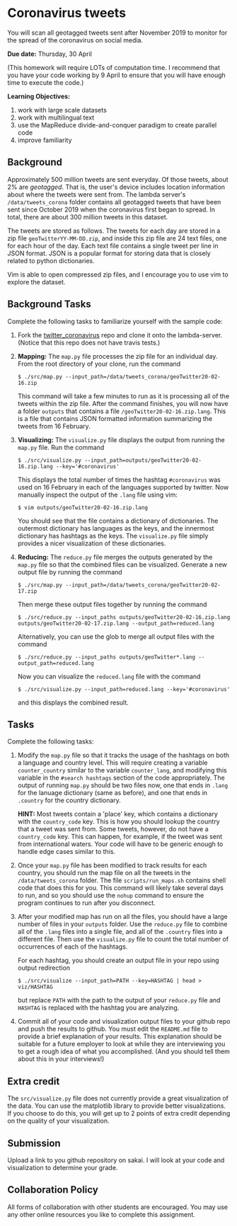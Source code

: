 # Coronavirus tweets

You will scan all geotagged tweets sent after November 2019 to monitor for the spread of the coronavirus on social media.

**Due date:** 
Thursday, 30 April

(This homework will require LOTs of computation time.
I recommend that you have your code working by 9 April to ensure that you will have enough time to execute the code.)

**Learning Objectives:**

1. work with large scale datasets
1. work with multilingual text
1. use the MapReduce divide-and-conquer paradigm to create parallel code
1. improve familiarity

## Background

Approximately 500 million tweets are sent everyday.
Of those tweets, about 2% are *geotagged*.
That is, the user's device includes location information about where the tweets were sent from.
The lambda server's `/data/tweets_corona` folder contains all geotagged tweets that have been sent since October 2019 when the coronavirus first began to spread.
In total, there are about 300 million tweets in this dataset.

The tweets are stored as follows.
The tweets for each day are stored in a zip file `geoTwitterYY-MM-DD.zip`,
and inside this zip file are 24 text files, one for each hour of the day.
Each text file contains a single tweet per line in JSON format.
JSON is a popular format for storing data that is closely related to python dictionaries.

Vim is able to open compressed zip files,
and I encourage you to use vim to explore the dataset.

## Background Tasks

Complete the following tasks to familiarize yourself with the sample code:

1. Fork the [twitter\_coronavirus](https://github.com/mikeizbicki/twitter_coronavirus) repo and clone it onto the lambda-server.
   (Notice that this repo does not have travis tests.)

1. **Mapping:**
   The `map.py` file processes the zip file for an individual day.
   From the root directory of your clone, run the command
   ```
   $ ./src/map.py --input_path=/data/tweets_corona/geoTwitter20-02-16.zip
   ```
   This command will take a few minutes to run as it is processing all of the tweets within the zip file.
   After the command finishes, you will now have a folder `outputs` that contains a file `/geoTwitter20-02-16.zip.lang`.
   This is a file that contains JSON formatted information summarizing the tweets from 16 February.

1. **Visualizing:**
   The `visualize.py` file displays the output from running the `map.py` file.
   Run the command
   ```
   $ ./src/visualize.py --input_path=outputs/geoTwitter20-02-16.zip.lang --key='#coronavirus'
   ```
   This displays the total number of times the hashtag `#coronavirus` was used on 16 February in each of the languages supported by twitter.
   Now manually inspect the output of the `.lang` file using vim:
   ```
   $ vim outputs/geoTwitter20-02-16.zip.lang
   ```
   You should see that the file contains a dictionary of dictionaries.
   The outermost dictionary has languages as the keys, 
   and the innermost dictionary has hashtags as the keys.
   The `visualize.py` file simply provides a nicer visualization of these dictionaries.

1. **Reducing:**
   The `reduce.py` file merges the outputs generated by the `map.py` file so that the combined files can be visualized.
   Generate a new output file by running the command
   ```
   $ ./src/map.py --input_path=/data/tweets_corona/geoTwitter20-02-17.zip
   ```
   Then merge these output files together by running the command
   ```
   $ ./src/reduce.py --input_paths outputs/geoTwitter20-02-16.zip.lang outputs/geoTwitter20-02-17.zip.lang --output_path=reduced.lang
   ```
   Alternatively, you can use the glob to merge all output files with the command
   ```
   $ ./src/reduce.py --input_paths outputs/geoTwitter*.lang --output_path=reduced.lang
   ```
   Now you can visualize the `reduced.lang` file with the command
   ```
   $ ./src/visualize.py --input_path=reduced.lang --key='#coronavirus'
   ```
   and this displays the combined result.

## Tasks

Complete the following tasks:

1. Modify the `map.py` file so that it tracks the usage of the hashtags on both a language and country level.
   This will require creating a variable `counter_country` similar to the variable `counter_lang`, 
   and modifying this variable in the `#search hashtags` section of the code appropriately.
   The output of running `map.py` should be two files now, one that ends in `.lang` for the lanuage dictionary (same as before),
   and one that ends in `.country` for the country dictionary.

   **HINT:**
   Most tweets contain a 'place' key,
   which contains a dictionary with the `country_code` key.
   This is how you should lookup the country that a tweet was sent from.
   Some tweets, however, do not have a `country_code` key.
   This can happen, for example, if the tweet was sent from international waters.
   Your code will have to be generic enough to handle edge cases similar to this.

1. Once your `map.py` file has been modified to track results for each country,
   you should run the map file on all the tweets in the `/data/tweets_corona` folder.
   The file `scripts/run_maps.sh` contains shell code that does this for you.
   This command will likely take several days to run, 
   and so you should use the `nohup` command to ensure the program continues to run after you disconnect.

1. After your modified map has run on all the files,
   you should have a large number of files in your `outputs` folder.
   Use the `reduce.py` file to combine all of the `.lang` files into a single file,
   and all of the `.country` files into a different file.
   Then use the `visualize.py` file to count the total number of occurrences of each of the hashtags.

   For each hashtag, you should create an output file in your repo using output redirection
   ```
   $ ./src/visualize --input_path=PATH --key=HASHTAG | head > viz/HASHTAG
   ```
   but replace `PATH` with the path to the output of your `reduce.py` file and `HASHTAG` is replaced with the hashtag you are analyzing.

1. Commit all of your code and visualization output files to your github repo and push the results to github.
    You must edit the `README.md` file to provide a brief explanation of your results.
    This explanation should be suitable for a future employer to look at while they are interviewing you to get a rough idea of what you accomplished.
    (And you should tell them about this in your interviews!)

## Extra credit

The `src/visualize.py` file does not currently provide a great visualization of the data.
You can use the matplotlib library to provide better visualizations.
If you choose to do this, you will get up to 2 points of extra credit depending on the quality of your visualization.

## Submission

Upload a link to you github repository on sakai.
I will look at your code and visualization to determine your grade.

## Collaboration Policy

All forms of collaboration with other students are encouraged.
You may use any other online resources you like to complete this assignment.
